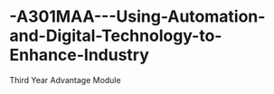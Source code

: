 # -A301MAA---Using-Automation-and-Digital-Technology-to-Enhance-Industry
Third Year Advantage Module
